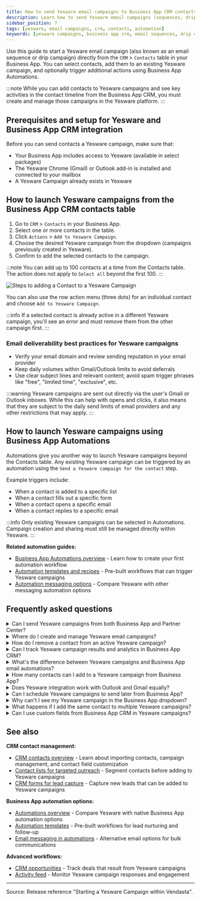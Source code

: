```yaml
---
title: How to send Yesware email campaigns to Business App CRM contacts
description: Learn how to send Yesware email campaigns (sequences, drip campaigns) to Business App CRM contacts. Step-by-step setup, integration, sending limits, and automation best practices included.
sidebar_position: 7
tags: [yesware, email campaigns, crm, contacts, automation]
keywords: [yesware campaigns, business app crm, email sequences, drip campaigns, contact outreach, email automation]
---
```


Use this guide to start a Yesware email campaign (also known as an email sequence or drip campaign) directly from the `CRM` > `Contacts` table in your Business App. You can select contacts, add them to an existing Yesware campaign, and optionally trigger additional actions using Business App Automations.

:::note
While you can add contacts to Yesware campaigns and see key activities in the contact timeline from the Business App CRM, you must create and manage those campaigns in the Yesware platform.
:::

## Prerequisites and setup for Yesware and Business App CRM integration

Before you can send contacts a Yesware campaign, make sure that:

- Your Business App includes access to Yesware (available in select packages)
- The Yesware Chrome (Gmail) or Outlook add-in is installed and connected to your mailbox
- A Yesware Campaign already exists in Yesware

## How to launch Yesware campaigns from the Business App CRM contacts table

1. Go to `CRM` > `Contacts` in your Business App.
2. Select one or more contacts in the table.
3. Click `Actions` > `Add to Yesware Campaign`.
4. Choose the desired Yesware campaign from the dropdown (campaigns previously created in Yesware).
5. Confirm to add the selected contacts to the campaign.

:::note
You can add up to 100 contacts at a time from the Contacts table. The action does not apply to `Select all` beyond the first 100.
:::

![Steps to adding a Contact to a Yesware Campaign](./img/contacts/add-to-Yesware-Campaign.gif)

You can also use the row action menu (three dots) for an individual contact and choose `Add to Yesware Campaign`.

:::info
If a selected contact is already active in a different Yesware campaign, you'll see an error and must remove them from the other campaign first.
:::

### Email deliverability best practices for Yesware campaigns

- Verify your email domain and review sending reputation in your email provider
- Keep daily volumes within Gmail/Outlook limits to avoid deferrals
- Use clear subject lines and relevant content; avoid spam trigger phrases like "free", "limited time", "exclusive", etc.

:::warning
Yesware campaigns are sent out directly via the user's Gmail or Outlook inboxes. While this can help with opens and clicks, it also means that they are subject to the daily send limits of email providers and any other restrictions that may apply.
:::

## How to launch Yesware campaigns using Business App Automations

Automations give you another way to launch Yesware campaigns beyond the Contacts table. Any existing Yesware campaign can be triggered by an automation using the `Send a Yesware campaign for the contact` step.

Example triggers include:
- When a contact is added to a specific list
- When a contact fills out a specific form
- When a contact opens a specific email
- When a contact replies to a specific email

:::info
Only existing Yesware campaigns can be selected in Automations. Campaign creation and sharing must still be managed directly within Yesware.
:::

**Related automation guides:**
- [Business App Automations overview](../automations/index.md) - Learn how to create your first automation workflow
- [Automation templates and recipes](../automations/templates-and-recipes.md) - Pre-built workflows that can trigger Yesware campaigns
- [Automation messaging options](../automations/messaging.md) - Compare Yesware with other messaging automation options

## Frequently asked questions

<details>
<summary>Can I send Yesware campaigns from both Business App and Partner Center?</summary>

Yes. Adding contacts to a Yesware campaign is available in both Business App and Partner Center platforms.
</details>

<details>
<summary>Where do I create and manage Yesware email campaigns?</summary>

Campaigns are created in Yesware (Gmail/Outlook). Once created, they appear in the `Add to Yesware Campaign` dropdown and in Automations within your Business App.
</details>

<details>
<summary>How do I remove a contact from an active Yesware campaign?</summary>

Remove the recipient in the Yesware campaign's Recipients tab, then add them to a new campaign from your Business App.
</details>

<details>
<summary>Can I track Yesware campaign results and analytics in Business App CRM?</summary>

Reply activities from Yesware are logged on the contact timeline in the Business App CRM. Campaign completion without a reply may not create an activity.
</details>

<details>
<summary>What's the difference between Yesware campaigns and Business App email automations?</summary>

Yesware campaigns send from your personal Gmail/Outlook inbox with higher open rates but lower volume limits. Business App email automations send from marketing servers with higher volume capacity but may have lower personal connection. Yesware is better for sales outreach, while Business App automations work better for marketing newsletters and bulk communications.
</details>

<details>
<summary>How many contacts can I add to a Yesware campaign from Business App?</summary>

You can add up to 100 contacts at a time from the Contacts table. For larger lists, you'll need to select contacts in batches of 100 or use Business App Automations to add contacts over time based on triggers.
</details>

<details>
<summary>Does Yesware integration work with Outlook and Gmail equally?</summary>

Yes, Yesware campaigns launched from Business App work with both Gmail and Outlook. However, each email provider has different daily sending limits (Gmail: 500/day for Google Workspace, Outlook: varies by plan). The Yesware add-in must be installed and connected to your mailbox first.
</details>

<details>
<summary>Can I schedule Yesware campaigns to send later from Business App?</summary>

Scheduling is handled within Yesware campaigns themselves, not from Business App. You can add contacts to a campaign from Business App, but timing and scheduling controls are managed in the Yesware platform where you create the campaign sequence.
</details>

<details>
<summary>Why can't I see my Yesware campaign in the Business App dropdown?</summary>

Make sure: 1) The campaign exists in Yesware, 2) You're logged into the same email account in both platforms, 3) The Yesware integration is properly connected. Newly created campaigns may take a few minutes to appear in Business App dropdowns.
</details>

<details>
<summary>What happens if I add the same contact to multiple Yesware campaigns?</summary>

A contact can only be "Active" in one Yesware campaign at a time. If you try to add someone who's already active in another campaign, you'll get an error. You must either remove them from the current campaign or wait until they complete it before adding them to a new one.
</details>

<details>
<summary>Can I use custom fields from Business App CRM in Yesware campaigns?</summary>

Yesware campaigns pull contact information from your email provider's contacts, not directly from Business App CRM fields. To use Business App data in Yesware, you'll need to sync or export contact information to your Gmail/Outlook contacts first.
</details>

## See also

**CRM contact management:**
- [CRM contacts overview](./contacts.md) - Learn about importing contacts, campaign management, and contact field customization
- [Contact lists for targeted outreach](./lists.md) - Segment contacts before adding to Yesware campaigns
- [CRM forms for lead capture](./forms.md) - Capture new leads that can be added to Yesware campaigns

**Business App automation options:**
- [Automations overview](../automations/index.md) - Compare Yesware with native Business App automation options
- [Automation templates](../automations/templates-and-recipes.md) - Pre-built workflows for lead nurturing and follow-up
- [Email messaging in automations](../automations/messaging.md) - Alternative email options for bulk communications

**Advanced workflows:**
- [CRM opportunities](./opportunities.md) - Track deals that result from Yesware campaigns
- [Activity feed](./activity-feed.md) - Monitor Yesware campaign responses and engagement

---

Source: Release reference "Starting a Yesware Campaign within Vendasta".
